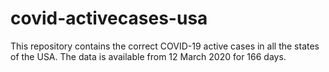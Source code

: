 # covid-activecases-usa
This repository contains the correct COVID-19 active cases in all the states of the USA. 
The data is available from 12 March 2020 for 166 days.
